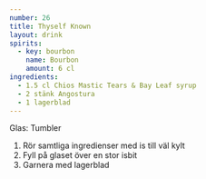 ```yaml
---
number: 26
title: Thyself Known
layout: drink
spirits: 
  - key: bourbon
    name: Bourbon
    amount: 6 cl
ingredients: 
  - 1.5 cl Chios Mastic Tears & Bay Leaf syrup 
  - 2 stänk Angostura
  - 1 lagerblad
---
```


Glas: Tumbler

1) Rör samtliga ingredienser med is till väl kylt  
2) Fyll på glaset över en stor isbit  
3) Garnera med lagerblad